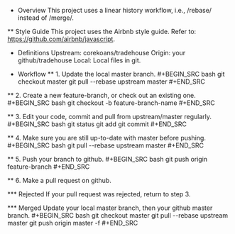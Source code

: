 * Overview
This project uses a linear history workflow, i.e., /rebase/ instead of /merge/.

** Style Guide
This project uses the Airbnb style guide. Refer to: https://github.com/airbnb/javascript.

* Definitions
Upstream: corekoans/tradehouse
Origin: your github/tradehouse
Local: Local files in git.

* Workflow
** 1. Update the local master branch.
#+BEGIN_SRC bash
git checkout master
git pull --rebase upstream master
#+END_SRC

** 2. Create a new feature-branch, or check out an existing one.
#+BEGIN_SRC bash
git checkout -b feature-branch-name
#+END_SRC

** 3. Edit your code, commit and pull from upstream/master regularly.
#+BEGIN_SRC bash
git status
git add
git commit
#+END_SRC

** 4. Make sure you are still up-to-date with master before pushing.
#+BEGIN_SRC bash
git pull --rebase upstream master
#+END_SRC

** 5. Push your branch to github.
#+BEGIN_SRC bash
git push origin feature-branch
#+END_SRC

** 6. Make a pull request on github.

*** Rejected
If your pull request was rejected, return to step 3.

*** Merged
Update your local master branch, then your github master branch.
#+BEGIN_SRC bash
git checkout master
git pull --rebase upstream master
git push origin master -f
#+END_SRC
